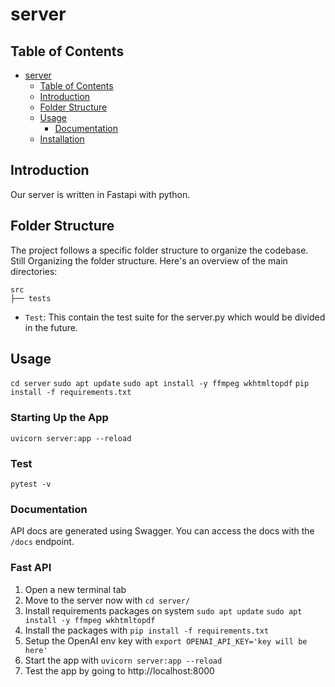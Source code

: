 # server

## Table of Contents

- [server](#server)
  - [Table of Contents](#table-of-contents)
  - [Introduction](#introduction)
  - [Folder Structure](#folder-structure)
  - [Usage](#usage)
    - [Documentation](#documentation)
  - [Installation](#installation-fast-api)

## Introduction<a name="introduction"></a>

Our server is written in Fastapi with python.

## Folder Structure<a name="folder-structure"></a>

The project follows a specific folder structure to organize the codebase. Still Organizing the folder structure. Here's an overview of the main directories:

```
src
├── tests
```

- `Test`: This contain the test suite for the server.py which would be divided in the future.

## Usage<a name="usage"></a>
`cd server`
`sudo apt update`
`sudo apt install -y ffmpeg wkhtmltopdf`
`pip install -f requirements.txt`


### Starting Up the App
`uvicorn server:app --reload`

### Test
`pytest -v`

### Documentation

API docs are generated using Swagger. You can access the docs with the `/docs` endpoint.



### Fast API<a name="installation-fast-api"></a>

1. Open a new terminal tab
2. Move to the server now with `cd server/`
3. Install requirements packages on system `sudo apt update`
`sudo apt install -y ffmpeg wkhtmltopdf`
4. Install the packages with `pip install -f requirements.txt`
5. Setup the OpenAI env key with `export OPENAI_API_KEY='key will be here'`
6. Start the app with `uvicorn server:app --reload`
7. Test the app by going to http://localhost:8000
